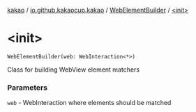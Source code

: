 [kakao](../../index.md) / [io.github.kakaocup.kakao](../index.md) / [WebElementBuilder](index.md) / [&lt;init&gt;](./-init-.md)

# &lt;init&gt;

`WebElementBuilder(web: WebInteraction<*>)`

Class for building WebView element matchers

### Parameters

`web` - WebInteraction where elements should be matched